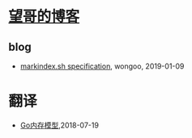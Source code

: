 # [望哥的博客](http://blog.sisopipo.com)

## blog
* [markindex.sh specification](/markindex), wongoo, 2019-01-09
# 翻译
* [Go内存模型](/2018/2018-07-19-go-memory-model),2018-07-19
